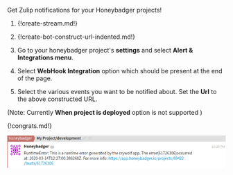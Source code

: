 Get Zulip notifications for your Honeybadger projects!

1. {!create-stream.md!}

1. {!create-bot-construct-url-indented.md!}

1. Go to your honeybadger project's **settings** and select **Alert & Integrations menu**.

1. Select **WebHook Integration** option which should be present at the end of the page.

1. Select the various events you want to be notified about. Set the **Url** to the above constructed URL.

(Note: Currently **When project is deployed** option is not supported )

{!congrats.md!}

![](/static/images/integrations/honeybadger/001.png)
